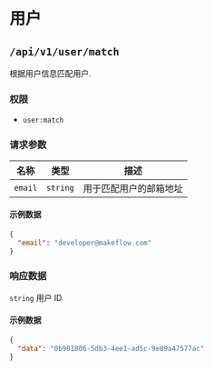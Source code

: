 # 用户

## `/api/v1/user/match`

根据用户信息匹配用户.

### 权限

- `user:match`

### 请求参数

| 名称    | 类型     | 描述                   |
| ------- | -------- | ---------------------- |
| `email` | `string` | 用于匹配用户的邮箱地址 |

#### 示例数据

```json
{
  "email": "developer@makeflow.com"
}
```

### 响应数据

`string` 用户 ID

#### 示例数据

```json
{
  "data": "0b901806-5db3-4ee1-ad5c-9e89a47577ac"
}
```

